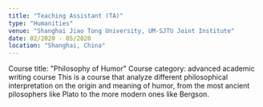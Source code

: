 ```yaml
---
title: "Teaching Assistant (TA)"
type: "Humanities"
venue: "Shanghai Jiao Tong University, UM-SJTU Joint Institute"
date: 02/2020 - 05/2020 
location: "Shanghai, China"
---
```


Course title: "Philosophy of Humor"
Course category: advanced academic writing course
This is a course that analyze different philosophical interpretation on the origin and meaning of humor, from the most ancient pilosophers like Plato to the more modern ones like Bergson.

